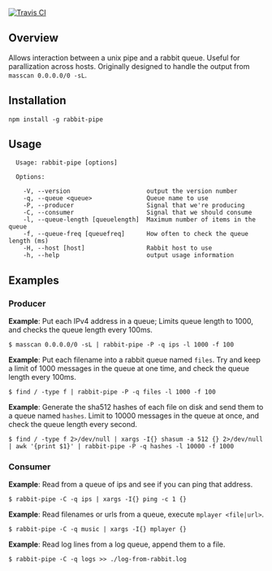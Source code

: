 [![Travis CI](https://travis-ci.org/robertkeizer/rabbit-pipe.svg?branch=master)](https://travis-ci.org/robertkeizer/rabbit-pipe)

## Overview

Allows interaction between a unix pipe and a rabbit queue. Useful for parallization across hosts. Originally designed to handle the output from `masscan 0.0.0.0/0 -sL`.

## Installation

```
npm install -g rabbit-pipe
```

## Usage

```
  Usage: rabbit-pipe [options]

  Options:

    -V, --version                     output the version number
    -q, --queue <queue>               Queue name to use
    -P, --producer                    Signal that we're producing
    -C, --consumer                    Signal that we should consume
    -l, --queue-length [queuelength]  Maximum number of items in the queue
    -f, --queue-freq [queuefreq]      How often to check the queue length (ms)
    -H, --host [host]                 Rabbit host to use
    -h, --help                        output usage information
```

## Examples

### Producer

**Example**: Put each IPv4 address in a queue; Limits queue length to 1000, and checks the queue length every 100ms.
```
$ masscan 0.0.0.0/0 -sL | rabbit-pipe -P -q ips -l 1000 -f 100
```

**Example**: Put each filename into a rabbit queue named `files`. Try and keep a limit of 1000 messages in the queue at one time, and check the queue length every 100ms.
```
$ find / -type f | rabbit-pipe -P -q files -l 1000 -f 100
```

**Example**: Generate the sha512 hashes of each file on disk and send them to a queue named `hashes`. Limit to 10000 messages in the queue at once, and check the queue length every second.
```
$ find / -type f 2>/dev/null | xargs -I{} shasum -a 512 {} 2>/dev/null | awk '{print $1}' | rabbit-pipe -P -q hashes -l 10000 -f 1000
```

### Consumer
**Example**: Read from a queue of ips and see if you can ping that address.
```
$ rabbit-pipe -C -q ips | xargs -I{} ping -c 1 {}
```

**Example**: Read filenames or urls from a queue, execute `mplayer <file|url>`.
```
$ rabbit-pipe -C -q music | xargs -I{} mplayer {}
```

**Example**: Read log lines from a log queue, append them to a file.
```
$ rabbit-pipe -C -q logs >> ./log-from-rabbit.log
```
